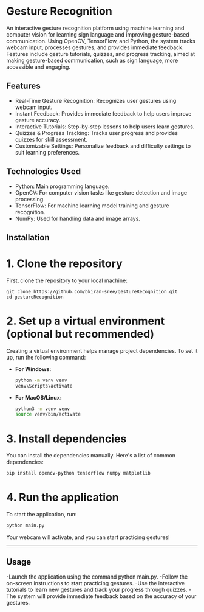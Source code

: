 # Gesture Recognition
An interactive gesture recognition platform using machine learning and computer vision for learning sign language and improving gesture-based communication.
Using OpenCV, TensorFlow, and Python, the system tracks webcam input, processes gestures, and provides immediate feedback. Features include gesture tutorials, quizzes, and progress tracking, aimed at making gesture-based communication, such as sign language, more accessible and engaging.

## Features
* Real-Time Gesture Recognition: Recognizes user gestures using webcam input.
* Instant Feedback: Provides immediate feedback to help users improve gesture accuracy.
* Interactive Tutorials: Step-by-step lessons to help users learn gestures.
* Quizzes & Progress Tracking: Tracks user progress and provides quizzes for skill assessment.
* Customizable Settings: Personalize feedback and difficulty settings to suit learning preferences.

## Technologies Used
* Python: Main programming language.
* OpenCV: For computer vision tasks like gesture detection and image processing.
* TensorFlow: For machine learning model training and gesture recognition.
* NumPy: Used for handling data and image arrays.

## Installation
# 1. Clone the repository
First, clone the repository to your local machine:
```
git clone https://github.com/bkiran-sree/gestureRecognition.git
cd gestureRecognition
```
# 2. Set up a virtual environment (optional but recommended)
Creating a virtual environment helps manage project dependencies. To set it up, run the following command:
- **For Windows:**
  ```bash
  python -m venv venv
  venv\Scripts\activate
  ```
- **For MacOS/Linux:**
  ```bash
  python3 -m venv venv
  source venv/bin/activate
  ```
  
# 3. Install dependencies
You can install the dependencies manually. Here's a list of common dependencies:
```bash
pip install opencv-python tensorflow numpy matplotlib
```

# 4. Run the application
To start the application, run:
```bash
python main.py
```

Your webcam will activate, and you can start practicing gestures!

---

## Usage
-Launch the application using the command python main.py.
-Follow the on-screen instructions to start practicing gestures.
-Use the interactive tutorials to learn new gestures and track your progress through quizzes.
-The system will provide immediate feedback based on the accuracy of your gestures.






